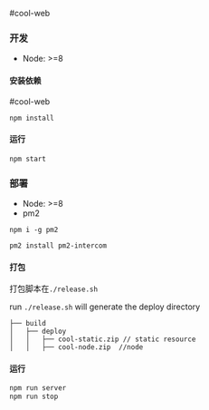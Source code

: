 #cool-web
### 开发

- Node: >=8

#### 安装依赖


#cool-web
```
npm install
```

#### 运行

```
npm start
```

### 部署

- Node: >=8
- pm2

```
npm i -g pm2 

pm2 install pm2-intercom
```

#### 打包

打包脚本在`./release.sh`

run `./release.sh` will generate the deploy directory

	├── build
	│   ├── deploy
	│   │   ├── cool-static.zip // static resource
	│   │   ├── cool-node.zip  //node 


####  运行

```bash
npm run server
npm run stop
```
